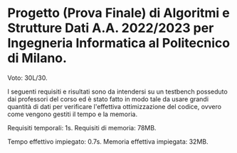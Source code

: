 # Progetto (Prova Finale) di Algoritmi e Strutture Dati A.A. 2022/2023 per Ingegneria Informatica al Politecnico di Milano.

Voto: 30L/30.

I seguenti requisiti e risultati sono da intendersi su un testbench posseduto dai professori del corso ed è stato fatto in modo tale da usare grandi quantità di dati per verificare l'effettiva ottimizzazione del codice, ovvero come vengono gestiti il tempo e la memoria.

Requisiti temporali: 1s.
Requisiti di memoria: 78MB.

Tempo effettivo impiegato: 0.7s.
Memoria effettiva impiegata: 32MB.
